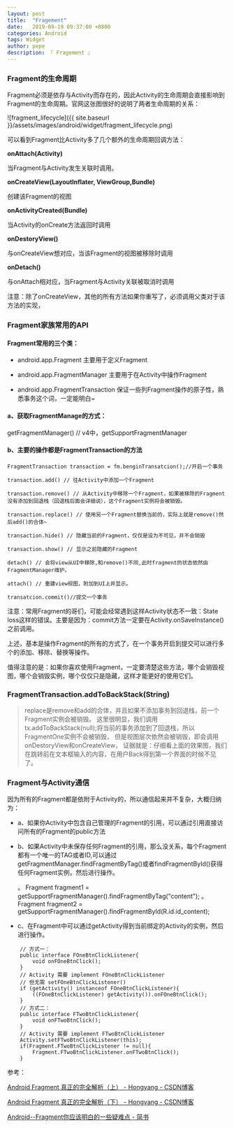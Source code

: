 ```yaml
---
layout: post
title:  "Fragement"
date:   2019-09-19 09:37:00 +0800
categories: Android
tags: Widget
author: pepe
description: 『 Fragement 』
---
```


### **Fragment的生命周期**

Fragment必须是依存与Activity而存在的，因此Activity的生命周期会直接影响到Fragment的生命周期。官网这张图很好的说明了两者生命周期的关系：

![fragment_lifecycle]({{ site.baseurl }}/assets/images/android/widget/fragment_lifecycle.png)

可以看到Fragment比Activity多了几个额外的生命周期回调方法：

**onAttach(Activity)**

当Fragment与Activity发生关联时调用。

**onCreateView(LayoutInflater, ViewGroup,Bundle)**

创建该Fragment的视图

**onActivityCreated(Bundle)**

当Activity的onCreate方法返回时调用

**onDestoryView()**

与onCreateView想对应，当该Fragment的视图被移除时调用

**onDetach()**

与onAttach相对应，当Fragment与Activity关联被取消时调用

注意：除了onCreateView，其他的所有方法如果你重写了，必须调用父类对于该方法的实现，


### **Fragment家族常用的API**

#### Fragment常用的三个类：

* android.app.Fragment 主要用于定义Fragment

* android.app.FragmentManager 主要用于在Activity中操作Fragment

* android.app.FragmentTransaction 保证一些列Fragment操作的原子性，熟悉事务这个词，一定能明白~

#### a、获取FragmentManage的方式：

getFragmentManager() // v4中，getSupportFragmentManager

#### b、主要的操作都是FragmentTransaction的方法
```
FragmentTransaction transaction = fm.benginTransatcion();//开启一个事务

transaction.add() // 往Activity中添加一个Fragment

transaction.remove() // 从Activity中移除一个Fragment，如果被移除的Fragment没有添加到回退栈（回退栈后面会详细说），这个Fragment实例将会被销毁。

transaction.replace() // 使用另一个Fragment替换当前的，实际上就是remove()然后add()的合体~

transaction.hide() // 隐藏当前的Fragment，仅仅是设为不可见，并不会销毁

transaction.show() // 显示之前隐藏的Fragment

detach() // 会将view从UI中移除,和remove()不同,此时fragment的状态依然由FragmentManager维护。

attach() // 重建view视图，附加到UI上并显示。

transatcion.commit()//提交一个事务
```

注意：常用Fragment的哥们，可能会经常遇到这样Activity状态不一致：State loss这样的错误。主要是因为：commit方法一定要在Activity.onSaveInstance()之前调用。

上述，基本是操作Fragment的所有的方式了，在一个事务开启到提交可以进行多个的添加、移除、替换等操作。

值得注意的是：如果你喜欢使用Fragment，一定要清楚这些方法，哪个会销毁视图，哪个会销毁实例，哪个仅仅只是隐藏，这样才能更好的使用它们。


### **FragmentTransaction.addToBackStack(String)**

> replace是remove和add的合体，并且如果不添加事务到回退栈，前一个Fragment实例会被销毁。
  这里很明显，我们调用tx.addToBackStack(null);将当前的事务添加到了回退栈，所以FragmentOne实例不会被销毁，
  但是视图层次依然会被销毁，即会调用onDestoryView和onCreateView，
  证据就是：仔细看上面的效果图，我们在跳转前在文本框输入的内容，在用户Back得到第一个界面的时候不见了。

### **Fragment与Activity通信**

因为所有的Fragment都是依附于Activity的，所以通信起来并不复杂，大概归纳为：

* a、如果你Activity中包含自己管理的Fragment的引用，可以通过引用直接访问所有的Fragment的public方法

* b、如果Activity中未保存任何Fragment的引用，那么没关系，每个Fragment都有一个唯一的TAG或者ID,可以通过getFragmentManager.findFragmentByTag()或者findFragmentById()获得任何Fragment实例，然后进行操作。

	。 Fragment fragment1 = getSupportFragmentManager().findFragmentByTag("content");
	。 Fragment fragment2 = getSupportFragmentManager().findFragmentById(R.id.id_content);

* c、在Fragment中可以通过getActivity得到当前绑定的Activity的实例，然后进行操作。

```
	// 方式一：
	public interface FOneBtnClickListener{
		void onFOneBtnClick();
	}
	// Activity 需要 implement FOneBtnClickListener
	// 但无需 setFOneBtnClickListener()
	if (getActivity() instanceof FOneBtnClickListener){
		((FOneBtnClickListener) getActivity()).onFOneBtnClick();
	}
	// 方式二：
	public interface FTwoBtnClickListener{
		void onFTwoBtnClick();
	}
	// Activity 需要 implement FTwoBtnClickListener
	Activity.setFTwoBtnClickListener(this);
	if(Fragment.FTwoBtnClickListener != null){
		Fragment.FTwoBtnClickListener.onFTwoBtnClick();
	}
```

参考：

[Android Fragment 真正的完全解析（上） - Hongyang - CSDN博客](https://blog.csdn.net/lmj623565791/article/details/37970961)

[Android Fragment 真正的完全解析（下） - Hongyang - CSDN博客](https://blog.csdn.net/lmj623565791/article/details/37992017)

[Android--Fragment你应该明白的一些疑难点 - 简书](https://www.jianshu.com/p/94bede7d6f46)
